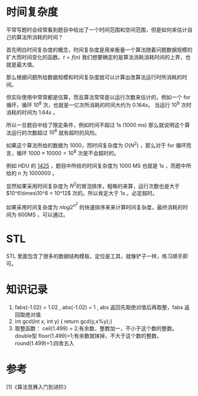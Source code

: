 # 时间复杂度

平常写题时会经常看到题目中给出了一个时间范围和空间范围，但是如何来估计自己的算法所消耗的时间？

首先明白时间复杂度的概念，时间复杂度是用来衡量一个算法随着问题数据规模的扩大而时间变化的函数。$t = f(n)$ 我们想要确定的是算法消耗消耗时间的上界，也就是最大值。

那么根据问题所给数据规模和时间复杂度就可以计算出改算法运行时所消耗的时间。

但实际使用中常常都是估算，而且算法常常是以运行次数来估计的，例如一个 for 循环，循环 $10^8$ 次，也就是一亿次所消耗的时间大约为 $0.164s$。 当运行 $10^9$ 次时消耗的时间为 $1.64s$ 。

所以一旦题目中给了限定条件，例如时间不超过 1s (1000 ms) 那么就说明这个算法运行的次数超过 $10^8$ 就有超时的风险。

如果这个算法所给的数据为 1000，而时间复杂度为 $O(N^2)$ ，那么对于 for 循环而言，循环 $1000\times10000=10^8$ 次是不会超时的。 

例如 HDU 的 [1425](http://acm.hdu.edu.cn/showproblem.php?pid=1425) ，题目中所给的时间复杂度为 1000 MS 也就是 1s ，而题中所给的 n 为 1000000 。 

显然如果采用时间复杂度为 $N^2$的冒泡排序，粗略的来算，运行次数也是大于 $10^6\times\10^6 = 10^12$ 次的。所以肯定大于 1s 。必定超时。

如果采用时间复杂度为 $nlog2^{n^2}$ 的快速排序来来计算时间复杂度，最终消耗的时间为 600MS ，可以通过。

# STL

STL 里面包含了很多的数据结构模板，定位是工具，就像铲子一样，练习顺手即可。


# 知识记录

1. fabs(-1.02) = 1.02 , abs(-1.02) = 1 , abs 返回先取绝对值后再取整，fabs 返回取绝对值
2. int gcd(int x, int y) { return gcd(y,x%y);}
3.  取整函数：
 ceil(1.499) = 2;有余数，整数加一，不小于这个数的整数。double型
 floor(1.499)=1;有余数就抹掉，不大于这个数的整数。
 round(1.499)=1;四舍五入

# 参考

[1]《算法竞赛入门到进阶》




